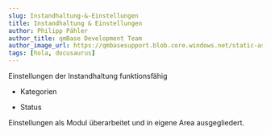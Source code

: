 ```yaml
---
slug: Instandhaltung-&-Einstellungen
title: Instandhaltung & Einstellungen
author: Philipp Pähler
author_title: qmBase Development Team
author_image_url: https://qmbasesupport.blob.core.windows.net/static-assets/img/persons/paehler_round.png
tags: [hola, docusaurus]
---
```

Einstellungen der Instandhaltung funktionsfähig

*   Kategorien

*   Status

Einstellungen als Modul überarbeitet und in eigene Area ausgegliedert.
